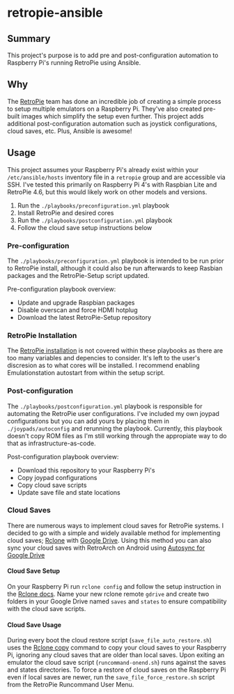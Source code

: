 # retropie-ansible

## Summary

This project's purpose is to add pre and post-configuration automation to Raspberry Pi's running RetroPie using Ansible.

## Why

The [RetroPie](https://github.com/RetroPie) team has done an incredible job of creating a simple process to setup multiple emulators on a Raspberry Pi. They've also created pre-built images which simplify the setup even further. This project adds additional post-configuration automation such as joystick configurations, cloud saves, etc. Plus, Ansible is awesome!

## Usage

This project assumes your Raspberry Pi's already exist within your ``/etc/ansible/hosts`` inventory file in a ``retropie`` group and are accessible via SSH. I've tested this primarily on Raspberry Pi 4's with Raspbian Lite and RetroPie 4.6, but this would likely work on other models and versions.

1. Run the ``./playbooks/preconfiguration.yml`` playbook
2. Install RetroPie and desired cores
3. Run the ``./playbooks/postconfiguration.yml`` playbook
4. Follow the cloud save setup instructions below

### Pre-configuration

The ``./playbooks/preconfiguration.yml`` playbook is intended to be run prior to RetroPie install, although it could also be run afterwards to keep Rasbian packages and the RetroPie-Setup script updated.

Pre-configuration playbook overview:
- Update and upgrade Raspbian packages
- Disable overscan and force HDMI hotplug
- Download the latest RetroPie-Setup repository

### RetroPie Installation

The [RetroPie installation](https://github.com/RetroPie/RetroPie-Setup/wiki/Manual-Installation#install-retropie) is not covered within these playbooks as there are too many variables and depencies to consider. It's left to the user's discresion as to what cores will be installed. I recommend enabling Emulationstation autostart from within the setup script.

### Post-configuration

The ``./playbooks/postconfiguration.yml`` playbook is responsible for automating the RetroPie user configurations. I've included my own joypad configurations but you can add yours by placing them in ``./joypads/autoconfig`` and rerunning the playbook. Currently, this playbook doesn't copy ROM files as I'm still working through the appropiate way to do that as infrastructure-as-code.

Post-configuration playbook overview:
- Download this repository to your Raspberry Pi's
- Copy joypad configurations
- Copy cloud save scripts
- Update save file and state locations

### Cloud Saves

There are numerous ways to implement cloud saves for RetroPie systems. I decided to go with a simple and widely available method for implementing cloud saves; [Rclone](https://rclone.org) with [Google Drive](https://drive.google.com). Using this method you can also sync your cloud saves with RetroArch on Android using [Autosync for Google Drive](https://play.google.com/store/apps/details?id=com.ttxapps.drivesync&hl=en_US)

#### Cloud Save Setup

On your Raspberry Pi run ``rclone config`` and follow the setup instruction in the [Rclone docs](https://rclone.org/drive/). Name your new rclone remote ``gdrive`` and create two folders in your Google Drive named ``saves`` and ``states`` to ensure compatibility with the cloud save scripts.

#### Cloud Save Usage

During every boot the cloud restore script (``save_file_auto_restore.sh``) uses the [Rclone copy](https://rclone.org/commands/rclone_copy/) command to copy your cloud saves to your Raspberry Pi, ignoring any cloud saves that are older than local saves. Upon exiting an emulator the cloud save script (``runcommand-onend.sh``) runs against the saves and states directories. To force a restore of cloud saves on the Raspberry Pi even if local saves are newer, run the ``save_file_force_restore.sh`` script from the RetroPie Runcommand User Menu.
